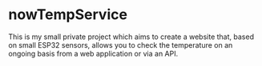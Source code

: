 # nowTempService
This is my small private project which aims to create a website that, based on small ESP32 sensors, allows you to check the temperature on an ongoing basis from a web application or via an API.
